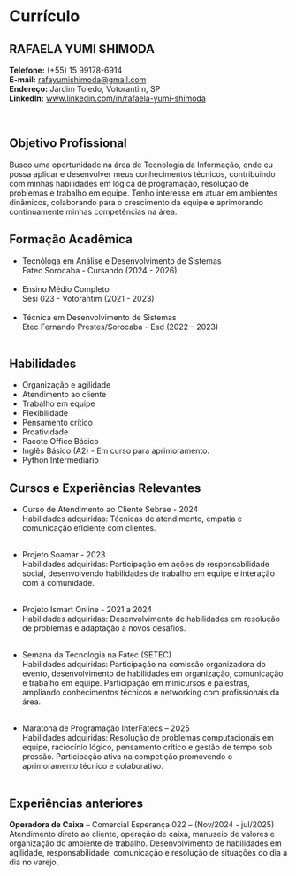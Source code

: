 # Currículo

## RAFAELA YUMI SHIMODA

**Telefone:** (+55) 15 99178-6914<br>
**E-mail:** rafayumishimoda@gmail.com<br>
**Endereço:** Jardim Toledo, Votorantim, SP<br>
**LinkedIn:** www.linkedin.com/in/rafaela-yumi-shimoda<br>

<br>

## Objetivo Profissional

Busco uma oportunidade na área de Tecnologia da Informação, onde eu possa aplicar e desenvolver meus conhecimentos técnicos, contribuindo com minhas habilidades em lógica de programação, resolução de problemas e trabalho em equipe. Tenho interesse em atuar em ambientes dinâmicos, colaborando para o crescimento da equipe e aprimorando continuamente minhas competências na área.

## Formação Acadêmica

- Tecnóloga em Análise e Desenvolvimento de Sistemas<br>
Fatec Sorocaba - Cursando (2024 - 2026)<br><br>
- Ensino Médio Completo<br>
Sesi 023 - Votorantim (2021 - 2023)<br><br>
- Técnica em Desenvolvimento de Sistemas<br>
Etec Fernando Prestes/Sorocaba - Ead (2022 – 2023)<br><br>

## Habilidades

- Organização e agilidade<br>
- Atendimento ao cliente<br>
- Trabalho em equipe<br>
- Flexibilidade<br>
- Pensamento crítico<br>
- Proatividade<br>
- Pacote Office Básico<br>
- Inglês Básico (A2) - Em curso para aprimoramento.<br>
- Python Intermediário<br>

## Cursos e Experiências Relevantes

- Curso de Atendimento ao Cliente Sebrae - 2024<br>
Habilidades adquiridas: Técnicas de atendimento, empatia e comunicação eficiente com clientes.<br><br>

- Projeto Soamar - 2023<br>
Habilidades adquiridas: Participação em ações de responsabilidade social, desenvolvendo habilidades de trabalho em equipe e interação com a comunidade.<br><br>

- Projeto Ismart Online - 2021 a 2024<br>
Habilidades adquiridas: Desenvolvimento de habilidades em resolução de problemas e adaptação a novos desafios.<br><br>

- Semana da Tecnologia na Fatec (SETEC)<br>
Habilidades adquiridas: Participação na comissão organizadora do evento, desenvolvimento de habilidades em organização, comunicação e trabalho em equipe. Participação em minicursos e palestras, ampliando conhecimentos técnicos e networking com profissionais da área.<br><br>

- Maratona de Programação InterFatecs – 2025<br>
Habilidades adquiridas: Resolução de problemas computacionais em equipe, raciocínio lógico, pensamento crítico e gestão de tempo sob pressão. Participação ativa na competição promovendo o aprimoramento técnico e colaborativo.<br><br>

## Experiências anteriores
**Operadora de Caixa** – Comercial Esperança 022 – (Nov/2024 - jul/2025)
Atendimento direto ao cliente, operação de caixa, manuseio de valores e organização do ambiente de trabalho. Desenvolvimento de habilidades em agilidade, responsabilidade, comunicação e resolução de situações do dia a dia no varejo.


